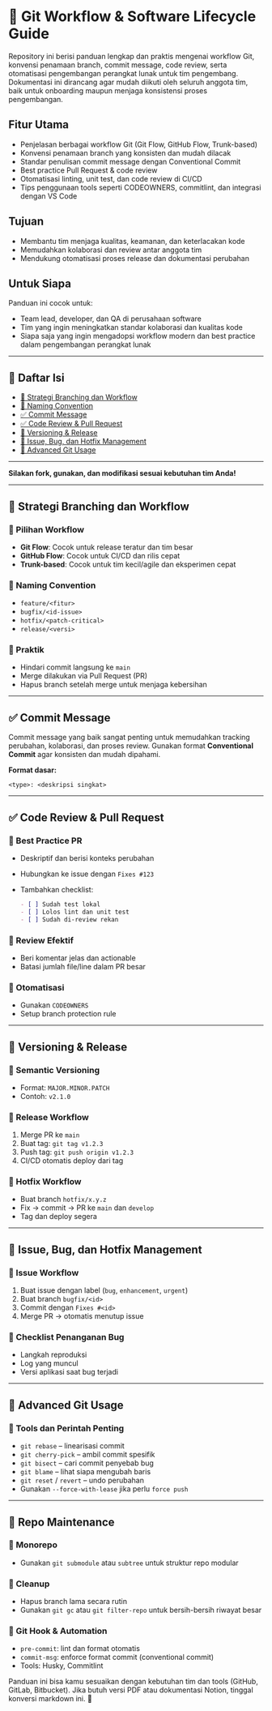 # 📘 Git Workflow & Software Lifecycle Guide

Repository ini berisi panduan lengkap dan praktis mengenai workflow Git, konvensi penamaan branch, commit message, code review, serta otomatisasi pengembangan perangkat lunak untuk tim pengembang.  
Dokumentasi ini dirancang agar mudah diikuti oleh seluruh anggota tim, baik untuk onboarding maupun menjaga konsistensi proses pengembangan.

## Fitur Utama

- Penjelasan berbagai workflow Git (Git Flow, GitHub Flow, Trunk-based)
- Konvensi penamaan branch yang konsisten dan mudah dilacak
- Standar penulisan commit message dengan Conventional Commit
- Best practice Pull Request & code review
- Otomatisasi linting, unit test, dan code review di CI/CD
- Tips penggunaan tools seperti CODEOWNERS, commitlint, dan integrasi dengan VS Code
## Tujuan

- Membantu tim menjaga kualitas, keamanan, dan keterlacakan kode
- Memudahkan kolaborasi dan review antar anggota tim
- Mendukung otomatisasi proses release dan dokumentasi perubahan

## Untuk Siapa

Panduan ini cocok untuk:
- Team lead, developer, dan QA di perusahaan software
- Tim yang ingin meningkatkan standar kolaborasi dan kualitas kode
- Siapa saja yang ingin mengadopsi workflow modern dan best practice dalam pengembangan perangkat lunak
---
## 📑 Daftar Isi

- [🔁 Strategi Branching dan Workflow](1.%20workflow.md)
- [🔹 Naming Convention](2.%20naming%20convention.md)
- [✅ Commit Message](3.%20commit.md)
- [✅ Code Review & Pull Request](4.%20code%20review.md)
- [🔖 Versioning & Release](5.%20version%20release.md)
- [🐛 Issue, Bug, dan Hotfix Management](6.%20management%20issue.md)
- [🧠 Advanced Git Usage](7.%20advanced%20git%20usage.md)

---

**Silakan fork, gunakan, dan modifikasi sesuai kebutuhan tim Anda!**

---

## 🔁 Strategi Branching dan Workflow

### 🔹 Pilihan Workflow

* **Git Flow**: Cocok untuk release teratur dan tim besar
* **GitHub Flow**: Cocok untuk CI/CD dan rilis cepat
* **Trunk-based**: Cocok untuk tim kecil/agile dan eksperimen cepat

### 🔹 Naming Convention

* `feature/<fitur>`
* `bugfix/<id-issue>`
* `hotfix/<patch-critical>`
* `release/<versi>`

### 🔹 Praktik

* Hindari commit langsung ke `main`
* Merge dilakukan via Pull Request (PR)
* Hapus branch setelah merge untuk menjaga kebersihan

---
## ✅ Commit Message

Commit message yang baik sangat penting untuk memudahkan tracking perubahan, kolaborasi, dan proses review. Gunakan format **Conventional Commit** agar konsisten dan mudah dipahami.

**Format dasar:**
```
<type>: <deskripsi singkat>
```
---

## ✅ Code Review & Pull Request

### 🔹 Best Practice PR

* Deskriptif dan berisi konteks perubahan
* Hubungkan ke issue dengan `Fixes #123`
* Tambahkan checklist:

  ```md
  - [ ] Sudah test lokal
  - [ ] Lolos lint dan unit test
  - [ ] Sudah di-review rekan
  ```

### 🔹 Review Efektif

* Beri komentar jelas dan actionable
* Batasi jumlah file/line dalam PR besar

### 🔹 Otomatisasi

* Gunakan `CODEOWNERS`
* Setup branch protection rule

---

## 🔖 Versioning & Release

### 🔹 Semantic Versioning

* Format: `MAJOR.MINOR.PATCH`
* Contoh: `v2.1.0`

### 🔹 Release Workflow

1. Merge PR ke `main`
2. Buat tag: `git tag v1.2.3`
3. Push tag: `git push origin v1.2.3`
4. CI/CD otomatis deploy dari tag

### 🔹 Hotfix Workflow

* Buat branch `hotfix/x.y.z`
* Fix → commit → PR ke `main` dan `develop`
* Tag dan deploy segera

---

## 🐛 Issue, Bug, dan Hotfix Management

### 🔹 Issue Workflow

1. Buat issue dengan label (`bug`, `enhancement`, `urgent`)
2. Buat branch `bugfix/<id>`
3. Commit dengan `Fixes #<id>`
4. Merge PR → otomatis menutup issue

### 🔹 Checklist Penanganan Bug

* Langkah reproduksi
* Log yang muncul
* Versi aplikasi saat bug terjadi

---

## 🧠 Advanced Git Usage

### 🔹 Tools dan Perintah Penting

* `git rebase` – linearisasi commit
* `git cherry-pick` – ambil commit spesifik
* `git bisect` – cari commit penyebab bug
* `git blame` – lihat siapa mengubah baris
* `git reset` / `revert` – undo perubahan
* Gunakan `--force-with-lease` jika perlu `force push`

---

## 🧰 Repo Maintenance

### 🔹 Monorepo

* Gunakan `git submodule` atau `subtree` untuk struktur repo modular

### 🔹 Cleanup

* Hapus branch lama secara rutin
* Gunakan `git gc` atau `git filter-repo` untuk bersih-bersih riwayat besar

### 🔹 Git Hook & Automation

* `pre-commit`: lint dan format otomatis
* `commit-msg`: enforce format commit (conventional commit)
* Tools: Husky, Commitlint


Panduan ini bisa kamu sesuaikan dengan kebutuhan tim dan tools (GitHub, GitLab, Bitbucket). Jika butuh versi PDF atau dokumentasi Notion, tinggal konversi markdown ini. 🚀
